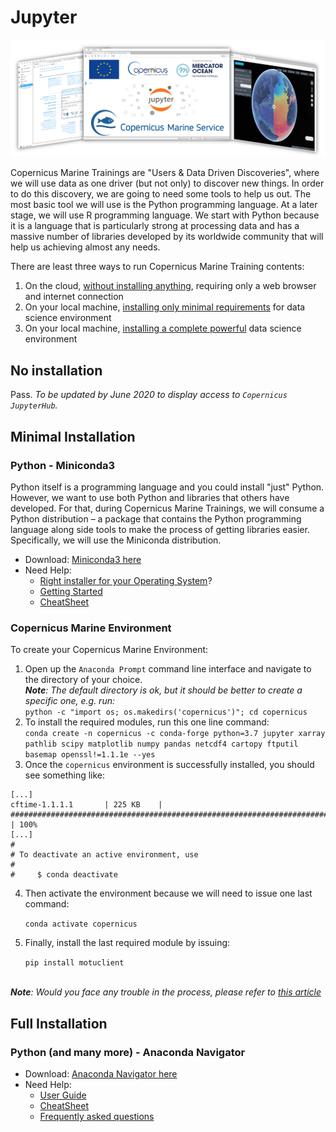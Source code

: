 # Jupyter

![CopernicusMarine screenshot](https://github.com/copernicusmarine/copernicus-jupyter-notebook-gallery/blob/master/copernicus-marine-jupyter-overview.png "CopernicusMarine screenshot")

Copernicus Marine Trainings are "Users & Data Driven Discoveries", where we will use data as one driver (but not only) to discover new things. In order to do this discovery, we are going to need some tools to help us out. The most basic tool we will use is the Python programming language. At a later stage, we will use R programming language. We start with Python because it is a language that is particularly strong at processing data and has a massive number of libraries developed by its worldwide community that will help us achieving almost any needs.

There are least three ways to run Copernicus Marine Training contents:
1. On the cloud, [without installing anything](https://github.com/copernicusmarine/knowledgebase/new/master#no-installation), requiring only a web browser and internet connection
2. On your local machine, [installing only minimal requirements](https://github.com/copernicusmarine/knowledgebase/new/master#minimal-installation) for data science environment
3. On your local machine, [installing a complete powerful](https://github.com/copernicusmarine/knowledgebase/new/master#full-installation) data science environment

## No installation

Pass. _To be updated by June 2020 to display access to `Copernicus JupyterHub`._

## Minimal Installation

### Python - Miniconda3

Python itself is a programming language and you could install "just" Python. However, we want to use both Python and libraries that others have developed. For that, during Copernicus Marine Trainings, we will consume a Python distribution – a package that contains the Python programming language along side tools to make the process of getting libraries easier. Specifically, we will use the Miniconda distribution.

- Download: [Miniconda3 here](https://conda.io/miniconda.html)
- Need Help: 
  - [Right installer for your Operating System](https://conda.io/projects/conda/en/latest/user-guide/install/index.html)?
  - [Getting Started](https://conda.io/projects/conda/en/latest/user-guide/getting-started.html)
  - [CheatSheet](https://conda.io/projects/conda/en/latest/_downloads/843d9e0198f2a193a3484886fa28163c/conda-cheatsheet.pdf)

### Copernicus Marine Environment

To create your Copernicus Marine Environment:
1. Open up the `Anaconda Prompt` command line interface and navigate to the directory of your choice._<br>**Note**: The default directory is ok, but it should be better to create a specific one, e.g. run:_<br>`python -c "import os; os.makedirs('copernicus')"; cd copernicus`<br>
2. To install the required modules, run this one line command:<br>
`conda create -n copernicus -c conda-forge python=3.7 jupyter xarray pathlib scipy matplotlib numpy pandas netcdf4 cartopy ftputil basemap openssl!=1.1.1e --yes`<br>
3. Once the `copernicus` environment is successfully installed, you should see something like:
```
[...]
cftime-1.1.1.1       | 225 KB    | ############################################################################ | 100%
[...]
#
# To deactivate an active environment, use
#
#     $ conda deactivate
```

4. Then activate the environment because we will need to issue one last command:

     `conda activate copernicus`

5. Finally, install the last required module by issuing:

     `pip install motuclient`

_<br>**Note**: Would you face any trouble in the process, please refer to [this article](http://marine.copernicus.eu/faq/what-are-the-motu-and-python-requirements/?idpage=169)_<br>


## Full Installation

### Python (and many more) - Anaconda Navigator
- Download: [Anaconda Navigator here](https://docs.anaconda.com/anaconda/install/)
- Need Help:
  - [User Guide](https://docs.anaconda.com/anaconda/user-guide/)
  - [CheatSheet](https://docs.anaconda.com/_downloads/9ee215ff15fde24bf01791d719084950/Anaconda-Starter-Guide.pdf)
  - [Frequently asked questions](https://docs.anaconda.com/anaconda/user-guide/faq/)


